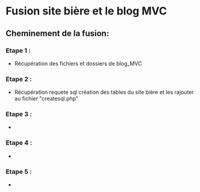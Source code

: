 # Fusion site bière et le blog MVC  

## Cheminement de la fusion: 

### Etape 1 :  

- Récupération des fichiers et dossiers de blog_MVC


### Etape 2 :  

- Récupération requete sql création des tables du site bière et les rajouter au fichier "createsql.php"


### Etape 3 :  

- 


### Etape 4 :  

- 


### Etape 5 :  

- 

